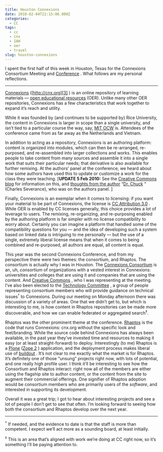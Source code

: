 ```yaml
---
title: Houston Connexions
date: 2010-02-04T22:15:06.000Z
categories:
  - CC
tags:
  - cc
  - cnx
  - IAH
  - oer
  - travel
slug: houston-connexions
---
```

I spent the first half of this week in Houston, Texas for the Connexions Consortium Meeting and [Conference][1] . What follows are my personal reflections.

---

[Connexions][2]  ([http://cnx.org][3] ) is an online repository of learning materials — [open educational resources][4]  (OER). Unlike many other OER repositories, Connexions has a few characteristics that work together to expand it’s reach and utility.

While it was founded by (and continues to be supported by) Rice University, the content in Connexions is larger in scope than a single university, and isn’t tied to a particular course the way, say, [MIT OCW][5]  is. Attendees of the conference came from as far away as the Netherlands and Vietnam.

In addition to acting as a repository, Connexions is an authoring platform: content is organized into modules, which can then be re-arranged, re-purposed, and re-assembled into larger collections and works. This enables people to take content from many sources and assemble it into a single work that suits their particular needs; that derivative is also available for further remixing. At the authors’ panel at the conference, we heard about how some authors have used this to update or customize a work for the class they were teaching. [**UPDATE 5 Feb 2010:** See the [Creative Commons blog][6]  for information on this, and [thoughts from the author][7]  “[Dr. Chuck][8] “ (Charles Severance), who was on the authors panel. ]

Finally, Connexions is an exemplar when it comes to licensing: if you want your material to be part of Connexions, the license is [CC Attribution 3.0][9] . While OER is enabled by CC licenses generally, this choice provides a lot of leverage to users. The remixing, re-organizing, and re-purposing enabled by the authoring platform is far simpler with no license compatibility to worry about. Certainly you can imagine a platform that handled some of the compatibility questions for you — and the idea of developing such a system based on linked data is intriguing to me personally — but the use of a single, extremely liberal license means that when it comes to being combined and re-purposed, all authors are equal, all content is equal.

This year was the second Connexions Conference, and from my perspective there were two themes: the consortium, and Rhaptos. The consortium is actually why I was in Houston. The [Connexions Consortium][10]  is an, uh, _consortium_ of organizations with a vested interest in Connexions: universities and colleges that are using it and companies that are using the content. And [Creative Commons][11] , who I was representing at the meeting. I’ve also been elected to the [Technology Committee][12] , a group of people representing consortium members who will provide guidance on technical issues<sup>†</sup> to Connexions. During our meeting on Monday afternoon there was discussion of a variety of areas. One that we didn’t get to, but which is interesting to me, is how content in Rhaptos repositories can be made more discoverable, and how we can enable federated or aggregated search<sup>‡</sup>.

Rhaptos was the other prominent theme at the conference. [Rhaptos][13]  is the code that runs Connexions: cnx.org without the specific look and feel/branding. While the source code behind Connexions has always been available, in the past year they’ve invested time and resources to making it easy (or at least straight-forward) to deploy. Interestingly (to me) Rhaptos is a [Plone][14]  ([Zope 2][15] ) application, and the deployment process makes liberal use of [buildout][16] . It’s not clear to me exactly what the market is for Rhaptos. It’s definitely one of those “unsung” projects right now, with lots of potential, and one really high profile user. I think it’ll be interesting to see how the Consortium and Rhaptos interact: right now all of the members are either using the flagship site to author content, or the content from the site to augment their commercial offerings. One signifier of Rhaptos adoption would be consortium members who are primarily users of the _software_, and interested in supporting its development.

Overall it was a great trip; I got to hear about interesting projects and see a lot of people I don’t get to see that often. I’m looking forward to seeing how both the consortium and Rhaptos develop over the next year.

---

<sup>†</sup> If needed, and the evidence to date is that the staff is more than competent. I expect we’ll act more as a sounding board, at least initially.

<sup>‡</sup> This is an area that’s aligned with work we’re doing at CC right now, so it’s something I’ll be paying attention to.



 [1]: http://conference.cnx.org/
 [2]: http://en.wikipedia.org/wiki/Connexions
 [3]: http://cnx.org/
 [4]: http://en.wikipedia.org/wiki/Open_educational_resources
 [5]: http://mit.ocw.edu/
 [6]: http://creativecommons.org/weblog/entry/20559/
 [7]: http://www.dr-chuck.com/csev-blog/000679.html
 [8]: http://www.dr-chuck.com/csev-blog/
 [9]: http://creativecommons.org/licenses/by/3.0/
 [10]: http://cnxconsortium.org/
 [11]: http://creativecommons.org/
 [12]: http://cnxconsortium.org/standing_committees
 [13]: http://rhaptos.org/
 [14]: http://plone.org/
 [15]: http://zope2.zope.org/
 [16]: http://buildout.org/
